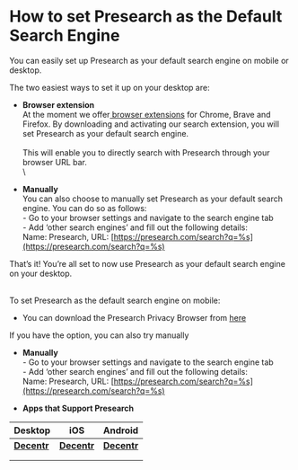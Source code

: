 # How to set Presearch as the Default Search Engine

You can easily set up Presearch as your default search engine on mobile or desktop.&#x20;

The two easiest ways to set it up on your desktop are:

* **Browser extension**\
  At the moment we offer[ browser extensions](https://presearch.org/extensions) for Chrome, Brave and Firefox. By downloading and activating our search extension, you will set Presearch as your default search engine.\
  \
  This will enable you to directly search with Presearch through your browser URL bar.\
  \

* **Manually**\
  You can also choose to manually set Presearch as your default search engine. You can do so as follows:\
  \- Go to your browser settings and navigate to the search engine tab\
  \- Add ‘other search engines’ and fill out the following details:\
  Name: Presearch, URL: [https://presearch.com/search?q=%s](https://presearch.com/search?q=%s)

That’s it! You’re all set to now use Presearch as your default search engine on your desktop.

\
To set Presearch as the default search engine on mobile:

* You can download the Presearch Privacy Browser from [here](https://presearch.org/apps.)

If you have the option, you can also try manually&#x20;

* **Manually**\
  \- Go to your browser settings and navigate to the search engine tab\
  \- Add ‘other search engines’ and fill out the following details:\
  Name: Presearch, URL: [https://presearch.com/search?q=%s](https://presearch.com/search?q=%s)



* **Apps that Support Presearch**

| Desktop                                     | iOS                                                                               | Android                                                                                  |
| ------------------------------------------- | --------------------------------------------------------------------------------- | ---------------------------------------------------------------------------------------- |
| ****[**Decentr**](https://decentr.net/)**** | ****[**Decentr**](https://apps.apple.com/us/app/decentr-browser/id1609950309)**** | ****[**Decentr**](https://play.google.com/store/apps/details?id=net.decentr.browser)**** |
|                                             |                                                                                   |                                                                                          |
|                                             |                                                                                   |                                                                                          |
